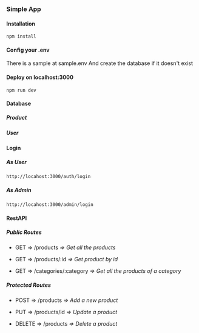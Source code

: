 ### Simple App

#### Installation
    npm install

#### Config your .env
There is a sample at sample.env
And create the database if it doesn't exist

#### Deploy on localhost:3000
    npm run dev

#### Database
##### Product
##### User

#### Login
##### As User
    http://locahost:3000/auth/login

##### As Admin
    http://locahost:3000/admin/login

#### RestAPI
##### Public Routes
* GET => /products             *=> Get all the products*

* GET => /products/:id         *=> Get product by id*

* GET => /categories/:category *=> Get all the products of a category*

##### Protected Routes
* POST => /products            *=> Add a new product*

* PUT => /products/id          *=> Update a product*

* DELETE => /products          *=> Delete a product*

